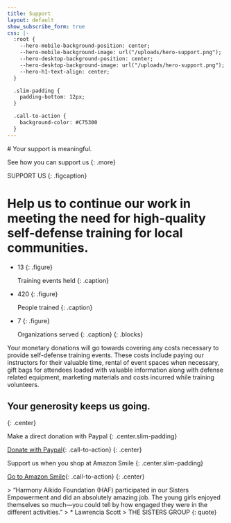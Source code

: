 ```yaml
---
title: Support
layout: default
show_subscribe_form: true
css: |-
  :root {
    --hero-mobile-background-position: center;
    --hero-mobile-background-image: url("/uploads/hero-support.png");
    --hero-desktop-background-position: center;
    --hero-desktop-background-image: url("/uploads/hero-support.png");
    --hero-h1-text-align: center;
  }

  .slim-padding {
    padding-bottom: 12px;
  }

  .call-to-action {
    background-color: #C75300
  }
---
```


<section class="hero">
# Your support is meaningful.

See how you can support us
{: .more}
</section>

SUPPORT US
{: .figcaption}

# Help us to continue our work in meeting the need for high-quality self-defense training for local communities.

<section class="numbers">

* 13
  {: .figure}

  Training events held
  {: .caption}

* 420
  {: .figure}

  People trained
  {: .caption}

* 7
  {: .figure}

  Organizations served
  {: .caption}
{: .blocks}
</section>

Your monetary donations will go towards covering any costs necessary to provide self-defense training events. These costs include paying our instructors for their valuable time, rental of event spaces when necessary, gift bags for attendees loaded with valuable information along with defense related equipment, marketing materials and costs incurred while training volunteers. 

## Your generosity keeps us going.
{: .center}

Make a direct donation with Paypal
{: .center.slim-padding}

[Donate with Paypal](https://paypal.me/hafusa){: .call-to-action}
{: .center}

Support us when you shop at Amazon Smile
{: .center.slim-padding}

[Go to Amazon Smile](http://bit.ly/haf-amazon){: .call-to-action}
{: .center}

<section class="hero social-proof no-padding">
> “Harmony Aikido Foundation (HAF) participated in our Sisters Empowerment and did an absolutely amazing job. The young girls enjoyed themselves so much—you could tell by how engaged they were in the different activities.”
> * Lawrencia Scott
    > THE SISTERS GROUP
{: quote}
</section>
<section class="hero image-only" style="background-image: url('/uploads/hero-support-footer.png')">
</section>